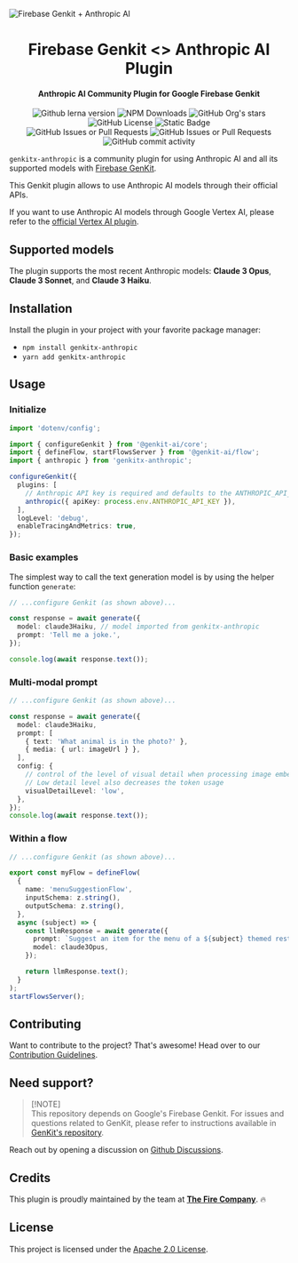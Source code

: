 ![Firebase Genkit + Anthropic AI](https://github.com/TheFireCo/genkit-plugins/blob/main/assets/genkit-anthropic.png?raw=true)

<h1 align="center">Firebase Genkit <> Anthropic AI Plugin</h1>

<h4 align="center">Anthropic AI Community Plugin for Google Firebase Genkit</h4>

<div align="center">
   <img alt="Github lerna version" src="https://img.shields.io/github/lerna-json/v/TheFireCo/genkit-plugins?label=version">
   <img alt="NPM Downloads" src="https://img.shields.io/npm/dw/genkitx-anthropic">
   <img alt="GitHub Org's stars" src="https://img.shields.io/github/stars/TheFireCo?style=social">
   <img alt="GitHub License" src="https://img.shields.io/github/license/TheFireCo/genkit-plugins">
   <img alt="Static Badge" src="https://img.shields.io/badge/yes-a?label=maintained">
</div>

<div align="center">
   <img alt="GitHub Issues or Pull Requests" src="https://img.shields.io/github/issues/TheFireCo/genkit-plugins?color=blue">
   <img alt="GitHub Issues or Pull Requests" src="https://img.shields.io/github/issues-pr/TheFireCo/genkit-plugins?color=blue">
   <img alt="GitHub commit activity" src="https://img.shields.io/github/commit-activity/m/TheFireCo/genkit-plugins">
</div>

`genkitx-anthropic` is a community plugin for using Anthropic AI and all its supported models with [Firebase GenKit](https://github.com/firebase/genkit).

This Genkit plugin allows to use Anthropic AI models through their official APIs.

If you want to use Anthropic AI models through Google Vertex AI, please refer
to the [official Vertex AI plugin](https://www.npmjs.com/package/@genkit-ai/vertexai).

## Supported models

The plugin supports the most recent Anthropic models:
**Claude 3 Opus**, **Claude 3 Sonnet**, and **Claude 3 Haiku**.

## Installation

Install the plugin in your project with your favorite package manager:

- `npm install genkitx-anthropic`
- `yarn add genkitx-anthropic`

## Usage

### Initialize

```typescript
import 'dotenv/config';

import { configureGenkit } from '@genkit-ai/core';
import { defineFlow, startFlowsServer } from '@genkit-ai/flow';
import { anthropic } from 'genkitx-anthropic';

configureGenkit({
  plugins: [
    // Anthropic API key is required and defaults to the ANTHROPIC_API_KEY environment variable
    anthropic({ apiKey: process.env.ANTHROPIC_API_KEY }),
  ],
  logLevel: 'debug',
  enableTracingAndMetrics: true,
});
```

### Basic examples

The simplest way to call the text generation model is by using the helper function `generate`:

```typescript
// ...configure Genkit (as shown above)...

const response = await generate({
  model: claude3Haiku, // model imported from genkitx-anthropic
  prompt: 'Tell me a joke.',
});

console.log(await response.text());
```

### Multi-modal prompt

```typescript
// ...configure Genkit (as shown above)...

const response = await generate({
  model: claude3Haiku,
  prompt: [
    { text: 'What animal is in the photo?' },
    { media: { url: imageUrl } },
  ],
  config: {
    // control of the level of visual detail when processing image embeddings
    // Low detail level also decreases the token usage
    visualDetailLevel: 'low',
  },
});
console.log(await response.text());
```

### Within a flow

```typescript
// ...configure Genkit (as shown above)...

export const myFlow = defineFlow(
  {
    name: 'menuSuggestionFlow',
    inputSchema: z.string(),
    outputSchema: z.string(),
  },
  async (subject) => {
    const llmResponse = await generate({
      prompt: `Suggest an item for the menu of a ${subject} themed restaurant`,
      model: claude3Opus,
    });

    return llmResponse.text();
  }
);
startFlowsServer();
```

## Contributing

Want to contribute to the project? That's awesome! Head over to our [Contribution Guidelines](CONTRIBUTING.md).

## Need support?

> \[!NOTE\]\
> This repository depends on Google's Firebase Genkit. For issues and questions related to GenKit, please refer to instructions available in [GenKit's repository](https://github.com/firebase/genkit).

Reach out by opening a discussion on [Github Discussions](https://github.com/TheFireCo/genkitx-openai/discussions).

## Credits

This plugin is proudly maintained by the team at [**The Fire Company**](https://github.com/TheFireCo). 🔥

## License

This project is licensed under the [Apache 2.0 License](https://github.com/TheFireCo/genkitx-openai/blob/main/LICENSE).
